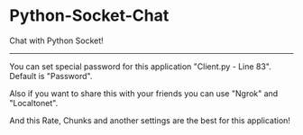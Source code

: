 # Python-Socket-Chat
Chat with Python Socket!

--------
You can set special password for this application "Client.py - Line 83". Default is "Password".

Also if you want to share this with your friends you can use "Ngrok" and "Localtonet".

And this Rate, Chunks and another settings are the best for this application!

